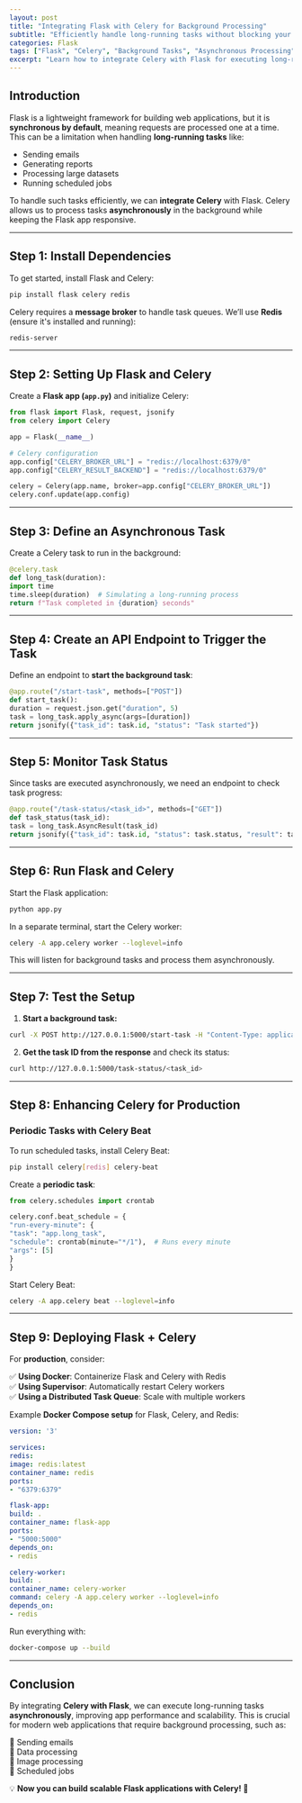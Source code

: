 ```yaml
---
layout: post
title: "Integrating Flask with Celery for Background Processing"
subtitle: "Efficiently handle long-running tasks without blocking your Flask application"
categories: Flask
tags: ["Flask", "Celery", "Background Tasks", "Asynchronous Processing", "Python"]
excerpt: "Learn how to integrate Celery with Flask for executing long-running tasks asynchronously, improving scalability and performance."
---
```


## Introduction

Flask is a lightweight framework for building web applications, but it is **synchronous by default**, meaning requests are processed one at a time. This can be a limitation when handling **long-running tasks** like:

- Sending emails
- Generating reports
- Processing large datasets
- Running scheduled jobs

To handle such tasks efficiently, we can **integrate Celery** with Flask. Celery allows us to process tasks **asynchronously** in the background while keeping the Flask app responsive.

---

## Step 1: Install Dependencies

To get started, install Flask and Celery:

```sh
pip install flask celery redis
```

Celery requires a **message broker** to handle task queues. We’ll use **Redis** (ensure it's installed and running):

```sh
redis-server
```

---

## Step 2: Setting Up Flask and Celery

Create a **Flask app (`app.py`)** and initialize Celery:

```python
from flask import Flask, request, jsonify
from celery import Celery

app = Flask(__name__)

# Celery configuration
app.config["CELERY_BROKER_URL"] = "redis://localhost:6379/0"
app.config["CELERY_RESULT_BACKEND"] = "redis://localhost:6379/0"

celery = Celery(app.name, broker=app.config["CELERY_BROKER_URL"])
celery.conf.update(app.config)
```

---

## Step 3: Define an Asynchronous Task

Create a Celery task to run in the background:

```python
@celery.task
def long_task(duration):
import time
time.sleep(duration)  # Simulating a long-running process
return f"Task completed in {duration} seconds"
```

---

## Step 4: Create an API Endpoint to Trigger the Task

Define an endpoint to **start the background task**:

```python
@app.route("/start-task", methods=["POST"])
def start_task():
duration = request.json.get("duration", 5)
task = long_task.apply_async(args=[duration])
return jsonify({"task_id": task.id, "status": "Task started"})
```

---

## Step 5: Monitor Task Status

Since tasks are executed asynchronously, we need an endpoint to check task progress:

```python
@app.route("/task-status/<task_id>", methods=["GET"])
def task_status(task_id):
task = long_task.AsyncResult(task_id)
return jsonify({"task_id": task.id, "status": task.status, "result": task.result})
```

---

## Step 6: Run Flask and Celery

Start the Flask application:

```sh
python app.py
```

In a separate terminal, start the Celery worker:

```sh
celery -A app.celery worker --loglevel=info
```

This will listen for background tasks and process them asynchronously.

---

## Step 7: Test the Setup

1. **Start a background task:**

```sh
curl -X POST http://127.0.0.1:5000/start-task -H "Content-Type: application/json" -d '{"duration": 10}'
```

2. **Get the task ID from the response** and check its status:

```sh
curl http://127.0.0.1:5000/task-status/<task_id>
```

---

## Step 8: Enhancing Celery for Production

### Periodic Tasks with Celery Beat

To run scheduled tasks, install Celery Beat:

```sh
pip install celery[redis] celery-beat
```

Create a **periodic task**:

```python
from celery.schedules import crontab

celery.conf.beat_schedule = {
"run-every-minute": {
"task": "app.long_task",
"schedule": crontab(minute="*/1"),  # Runs every minute
"args": [5]
}
}
```

Start Celery Beat:

```sh
celery -A app.celery beat --loglevel=info
```

---

## Step 9: Deploying Flask + Celery

For **production**, consider:

✅ **Using Docker**: Containerize Flask and Celery with Redis  
✅ **Using Supervisor**: Automatically restart Celery workers  
✅ **Using a Distributed Task Queue**: Scale with multiple workers

Example **Docker Compose setup** for Flask, Celery, and Redis:

```yaml
version: '3'

services:
redis:
image: redis:latest
container_name: redis
ports:
- "6379:6379"

flask-app:
build: .
container_name: flask-app
ports:
- "5000:5000"
depends_on:
- redis

celery-worker:
build: .
container_name: celery-worker
command: celery -A app.celery worker --loglevel=info
depends_on:
- redis
```

Run everything with:

```sh
docker-compose up --build
```

---

## Conclusion

By integrating **Celery with Flask**, we can execute long-running tasks **asynchronously**, improving app performance and scalability. This is crucial for modern web applications that require background processing, such as:

🔹 Sending emails  
🔹 Data processing  
🔹 Image processing  
🔹 Scheduled jobs

💡 **Now you can build scalable Flask applications with Celery! 🚀**  
